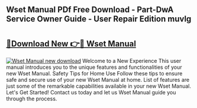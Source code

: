 ## Wset Manual PDf Free Download - Part-DwA Service Owner Guide - User Repair Edition muvlg

# <h2><a href="http://bc63305.oget.top/?id=Wset+Manual">🔗Download New 👉🔴 Wset Manual</a></h2>

[![Wset Manual new download](https://i.imgur.com/5g1atiW.png)](http://bc63305.oget.top/?id=Wset+Manual)
Welcome to a New Experience This user manual introduces you to the unique features and functionalities of your new Wset Manual. Safety Tips for Home Use Follow these tips to ensure safe and secure use of your new Wset Manual at home. List of features are just some of the remarkable capabilities available in your new Wset Manual. Let's Get Started! Contact us today and let us Wset Manual guide you through the process.

